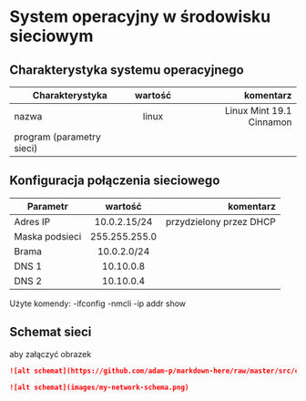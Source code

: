 System operacyjny w środowisku sieciowym
=========================================

Charakterystyka systemu operacyjnego
------------------------------------

| Charakterystyka | wartość |       komentarz     |
| ------------- |:-------------:| -----:|
| nazwa      | linux | Linux Mint 19.1 Cinnamon|
| program (parametry sieci)      | |  |


Konfiguracja połączenia sieciowego
----------------------------------

| Parametr | wartość | komentarz |
| ------------- |:-------------:| -----:|
| Adres IP | 10.0.2.15/24 | przydzielony przez DHCP |
| Maska podsieci | 255.255.255.0  |  |
| Brama | 10.0.2.0/24 |  |
| DNS 1 | 10.10.0.8 |  |
| DNS 2 | 10.10.0.4 |  |

Użyte komendy:
-ifconfig
-nmcli
-ip addr show

Schemat sieci
-------------

aby załączyć obrazek 

```markdown
![alt schemat](https://github.com/adam-p/markdown-here/raw/master/src/common/images/icon48.png)![alt schemat](https://github.com/adam-p/markdown-here/raw/master/src/common/images/icon48.png)

![alt schemat](images/my-network-schema.png)
```

